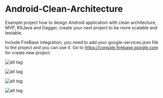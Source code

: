 # Android-Clean-Architecture
Example project how to design Android application with clean architecture, MVP, RXJava and Dagger, create your next project to be more scalable and testable.

Include FireBase integration, you need to add your google-services.json file to the project and you can use it.
Go to https://console.firebase.google.com for create new project.

![alt tag](https://github.com/lolevsky/Android-Clean-Architecture/blob/master/screenShots/device-2016-07-14-171559.png)

![alt tag](https://github.com/lolevsky/Android-Clean-Architecture/blob/master/screenShots/device-2016-07-14-171707.png)

![alt tag](https://github.com/lolevsky/Android-Clean-Architecture/blob/master/screenShots/device-2016-07-14-171727.png)

![alt tag](https://github.com/lolevsky/Android-Clean-Architecture/blob/master/screenShots/device-2016-07-14-171741.png)
